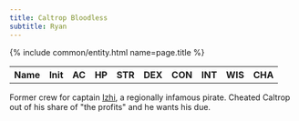 ```yaml
---
title: Caltrop Bloodless
subtitle: Ryan
---
```


<table>
<th>Name</th>
<th>Init</th>
<th>AC</th>
<th>HP</th>
<th>STR</th>
<th>DEX</th>
<th>CON</th>
<th>INT</th>
<th>WIS</th>
<th>CHA</th>
{% include common/entity.html name=page.title %}
</table>

Former crew for captain [Izhi](../npcs/Izhi.md), a regionally infamous pirate.  Cheated Caltrop out of his share of "the profits" and he wants his due.

